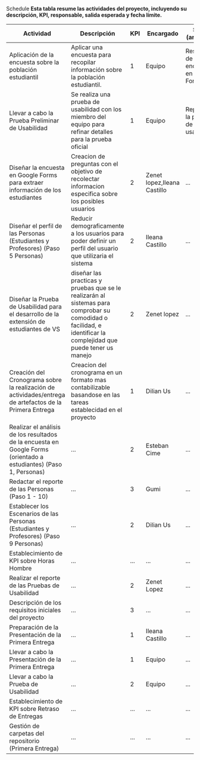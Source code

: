 Schedule
**Esta tabla resume las actividades del proyecto, incluyendo su descripción, KPI, responsable, salida esperada y fecha límite.**

| Actividad | Descripción | KPI | Encargado | Salida (artefacto) | Deadline |
|---|---|---|---|---|---|
| Aplicación de la encuesta sobre la población estudiantil | Aplicar una encuesta para recopilar información sobre la población estudiantil. | 1  | Equipo | Respuestas de encuesta en Google Forms |19 feb 2024  |
| Llevar a cabo la Prueba Preliminar de Usabilidad | Se realiza una prueba de usabilidad con los miembro del equipo para refinar detalles para la prueba oficial | 1 | Equipo | Reporte de la prueba de usabilidad |  |
| Diseñar la encuesta en Google Forms para extraer información de los estudiantes | Creacion de preguntas con el objetivo de recolectar informacion especifica sobre los posibles usuarios  | 2 | Zenet lopez,Ileana Castillo | ... | ... |
| Diseñar el perfil de las Personas (Estudiantes y Profesores) (Paso 5 Personas) | Reducir demograficamente a los usuarios para poder definir un perfil del usuario que utilizaria el sistema | 2 | Ileana Castillo| ... | ... |
| Diseñar la Prueba de Usabilidad para el desarrollo de la extensión de estudiantes de VS | diseñar las practicas y pruebas que se le realizarán al sistemas para comprobar su comodidad o facilidad, e identificar la complejidad que puede tener us manejo | 2 | Zenet lopez | ... | 23 feb 2024 |
| Creación del Cronograma sobre la realización de actividades/entrega de artefactos de la Primera Entrega | Creacion del cronograma en un formato mas contabilizable basandose en las tareas establecidad en el proyecto  | 1 | Dilian Us | ... | 9 feb 2024 |
| Realizar el análisis de los resultados de la encuesta en Google Forms (orientado a estudiantes) (Paso 1, Personas) | ... | 2 | Esteban Cime | ... | 27 feb 2024 |
| Redactar el reporte de las Personas (Paso 1 - 10) | ... | 3 | Gumi | ... | 2 mar 2024 |
| Establecer los Escenarios de las Personas (Estudiantes y Profesores) (Paso 9 Personas) | ... | 2 | Dilian Us | ... | 24 feb 2024 |
| Establecimiento de KPI sobre Horas Hombre | ... | ... | ... | ... | ... |
| Realizar el reporte de las Pruebas de Usabilidad | ... | 2 | Zenet Lopez | ... | 5 mar 2024 |
| Descripción de los requisitos iniciales del proyecto | ... | 3 | ... | ... | 5 mar 2024 |
| Preparación de la Presentación de la Primera Entrega | ... | 1 | Ileana Castillo | ... | 6 mar 2024 |
| Llevar a cabo la Presentación de la Primera Entrega | ... | 1 | Equipo | ... | ... |
| Llevar a cabo la Prueba de Usabilidad | ... | 2 | Equipo | ... | ... |
| Establecimiento de KPI sobre Retraso de Entregas | ... | ... | ... | ... | ... |
| Gestión de carpetas del repositorio (Primera Entrega) | ... | ... | ... | ... | ... |
